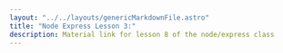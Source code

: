 ```yaml
---
layout: "../../layouts/genericMarkdownFile.astro"
title: "Node Express Lesson 3:"
description: Material link for lesson 8 of the node/express class
---
```

